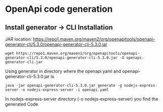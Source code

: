 # OpenApi code generation
## Install generator -> CLI Installation
JAR location: https://repo1.maven.org/maven2/org/openapitools/openapi-generator-cli/5.3.0/openapi-generator-cli-5.3.0.jar
```
wget https://repo1.maven.org/maven2/org/openapitools/openapi-generator-cli/5.3.0/openapi-generator-cli-5.3.0.jar -O openapi-generator-cli.jar
```

Using generator in directory where the openapi.yaml and openapi-generator-cli-5.3.0.jar is
```
java -jar openapi-generator-cli-5.3.0.jar generate -g nodejs-express-server -o nodejs-express-server -i openapi.yaml
```
In nodejs-express-server directory (-o nodejs-express-server) you find the generated Code